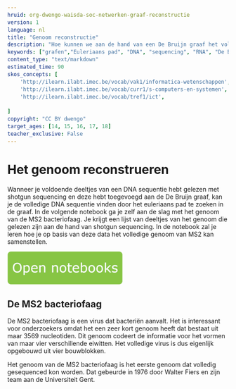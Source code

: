 ```yaml
---
hruid: org-dwengo-waisda-soc-netwerken-graaf-reconstructie
version: 1
language: nl
title: "Genoom reconstructie"
description: "Hoe kunnen we aan de hand van een De Bruijn graaf het volledige genoom reconstrueren."
keywords: ["grafen","Euleriaans pad", "DNA", "sequencing", "RNA", "De Bruijn"]
content_type: "text/markdown"
estimated_time: 90
skos_concepts: [
    'http://ilearn.ilabt.imec.be/vocab/vak1/informatica-wetenschappen', 
    'http://ilearn.ilabt.imec.be/vocab/curr1/s-computers-en-systemen',
    'http://ilearn.ilabt.imec.be/vocab/tref1/ict',

]
copyright: "CC BY dwengo"
target_ages: [14, 15, 16, 17, 18]
teacher_exclusive: False
---
```


# Het genoom reconstrueren

Wanneer je voldoende deeltjes van een DNA sequentie hebt gelezen met shotgun sequencing en deze hebt toegevoegd aan de De Bruijn graaf, kan je de volledige DNA sequentie vinden door het euleriaans pad te zoeken in de graaf. In de volgende notebook ga je zelf aan de slag met het genoom van de MS2 bacteriofaag. Je krijgt een lijst van deeltjes van het genoom die gelezen zijn aan de hand van shotgun sequencing. In de notebook zal je leren hoe je op basis van deze data het volledige genoom van MS2 kan samenstellen.

[![](images/Knop.png "Knop")](https://kiks.ilabt.imec.be/hub/tmplogin?id=waisda_sociale_netwerken_euler "Notebook transfer learning")

<div class="dwengo-content sideinfo">
<h2 class="title">De MS2 bacteriofaag</h2>
<div class="content">
De MS2 bacteriofaag is een virus dat bacteriën aanvalt. Het is interessant voor onderzoekers omdat het een zeer kort genoom heeft dat bestaat uit maar 3569 nucleotiden. Dit genoom codeert de informatie voor het vormen van maar vier verschillende eiwitten. Het volledige virus is dus eigenlijk opgebouwd uit vier bouwblokken. 

Het genoom van de MS2 bacteriofaag is het eerste genoom dat volledig gesequenced kon worden. Dat gebeurde in 1976 door Walter Fiers en zijn team aan de Universiteit Gent.
</div>
</div>